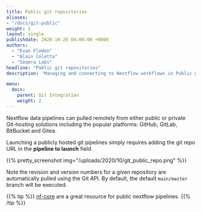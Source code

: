 ```yaml
---
title: Public git repositories
aliases:
- "/docs/git-public"
weight: 1
layout: single
publishdate: 2020-10-20 04:00:00 +0000
authors:
  - "Evan Floden"
  - "Alain Coletta"
  - "Seqera Labs"
headline: "Public git repositories"
description: 'Managing and connecting to Nextflow workflows in Public git repositories'

menu:
  docs:
    parent: Git Integration
    weight: 2
---
```

Nextflow data pipelines can pulled remotely from either public or private Git-hosting solutions including the popular platforms: GitHub, GitLab, BitBucket and Gitea.

Launching a publicly hosted git pipelines simply requires adding the git repo URL in the **pipeline to launch** field. 

{{% pretty_screenshot img="/uploads/2020/10/git_public_repo.png" %}}

Note the revision and version numbers for a given repository are automatically pulled using the Git API. By default, the default `main/master` branch will be executed.

{{% tip %}}
[nf-core](https://nf-co.re/pipelines) are a great resource for public nextflow pipelines.
{{% /tip %}}
